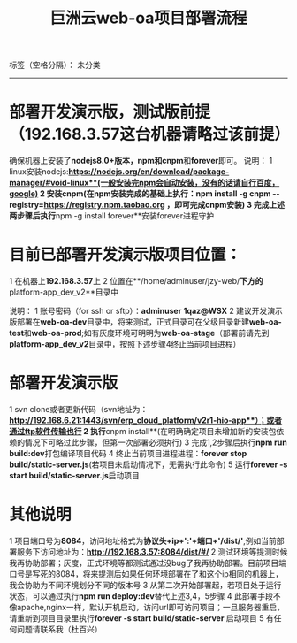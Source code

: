 ﻿---
title: 巨洲云web-oa项目部署流程
---

标签（空格分隔）： 未分类

---

# 部署开发演示版，测试版前提（192.168.3.57这台机器请略过该前提）
确保机器上安装了**nodejs8.0+**版本，**npm**和**cnpm**和**forever**即可。
说明：
1 linux安装nodejs:**https://nodejs.org/en/download/package-manager/#void-linux**(一般安装完npm会自动安装，没有的话请自行百度，google)
2 安装cnpm(在npm安装完成的基础上执行：**npm install -g cnpm --registry=https://registry.npm.taobao.org** ，即可完成cnpm安装)
3 完成上述两步骤后执行**npm -g install forever**安装forever进程守护

# 目前已部署开发演示版项目位置：
1 在机器上**192.168.3.57**上
2 位置在**/home/adminuser/jzy-web/**下方的**platform-app_dev_v2**目录中

说明：
1 账号密码（for ssh or sftp）：**adminuser**   **1qaz@WSX**
2 建议开发演示版部署在**web-oa-dev**目录中，将来测试，正式目录可在父级目录新建**web-oa-test**和**web-oa-prod**;如有灰度环境可明明为**web-oa-stage**（部署前请先到**platform-app_dev_v2**目录中，按照下述步骤4终止当前项目进程）


# 部署开发演示版

1 svn clone或者更新代码（svn地址为：**http://192.168.6.21:1443/svn/erp_cloud_platform/v2r1-hio-app**）；或者通过ftp软件传输也行
2 执行**cnpm install**(在明确确定项目未增加新的安装包依赖的情况下可略过此步骤，但第一次部署必须执行)
3 完成1,2步骤后执行**npm run build:dev**打包编译项目代码
4 终止当前项目进程进程：**forever stop build/static-server.js**(若项目未启动情况下，无需执行此命令)
5 运行**forever -s start build/static-server.js**启动项目


# 其他说明
1 项目端口号为**8084**，访问地址格式为**协议头+ip+':'+端口+'/dist/'**,例如当前部署服务下访问地址为：**http://192.168.3.57:8084/dist/#/**
2 测试环境等提测时候我再协助部署；灰度，正式环境等都测试通过没bug了我再协助部署。目前项目端口号是写死的8084，将来提测后如果任何环境部署在了和这个ip相同的机器上，我会协助为不同环境划分不同的版本号
3 从第二次开始部署起，若项目处于运行状态，可以通过执行**npm run deploy:dev**替代上述3,4，5步骤
4 此部署手段不像apache,nginx一样，默认开机启动，访问url即可访问项目；一旦服务器重启，请重新到项目目录里执行**forever -s start build/static-server** 启动项目
5 有任何问题请联系我（杜百兴）






                                        





